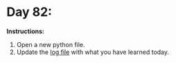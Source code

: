 # Day 82: 
**Instructions:** 
1. Open a new python file.
2. Update the [log file](../../log.md) with what you have learned today.
